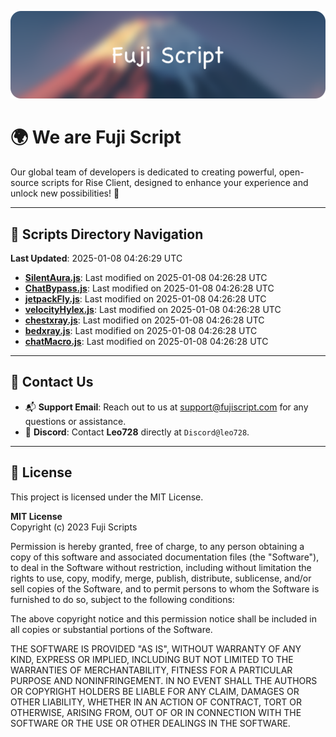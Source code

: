 ![Banner](.github/b.webp)

# 🌍 **We are Fuji Script**

Our global team of developers is dedicated to creating powerful, open-source scripts for Rise Client, designed to enhance your experience and unlock new possibilities! 🌟

---
<!-- SCRIPTS_NAVIGATION_START -->
## 📂 **Scripts Directory Navigation**

**Last Updated**: 2025-01-08 04:26:29 UTC

- **[SilentAura.js](scripts/SilentAura.js)**: Last modified on 2025-01-08 04:26:28 UTC
- **[ChatBypass.js](scripts/ChatBypass.js)**: Last modified on 2025-01-08 04:26:28 UTC
- **[jetpackFly.js](scripts/jetpackFly.js)**: Last modified on 2025-01-08 04:26:28 UTC
- **[velocityHylex.js](scripts/velocityHylex.js)**: Last modified on 2025-01-08 04:26:28 UTC
- **[chestxray.js](scripts/chestxray.js)**: Last modified on 2025-01-08 04:26:28 UTC
- **[bedxray.js](scripts/bedxray.js)**: Last modified on 2025-01-08 04:26:28 UTC
- **[chatMacro.js](scripts/chatMacro.js)**: Last modified on 2025-01-08 04:26:28 UTC

<!-- SCRIPTS_NAVIGATION_END -->

---

## 💬 **Contact Us**  
- 📬 **Support Email**: Reach out to us at [support@fujiscript.com](mailto:support@fujiscript.com) for any questions or assistance.  
- 💬 **Discord**: Contact **Leo728** directly at `Discord@leo728`.

---

## 📜 **License**

This project is licensed under the MIT License.  

**MIT License**  
Copyright (c) 2023 Fuji Scripts  

Permission is hereby granted, free of charge, to any person obtaining a copy of this software and associated documentation files (the "Software"), to deal in the Software without restriction, including without limitation the rights to use, copy, modify, merge, publish, distribute, sublicense, and/or sell copies of the Software, and to permit persons to whom the Software is furnished to do so, subject to the following conditions:  

The above copyright notice and this permission notice shall be included in all copies or substantial portions of the Software.  

THE SOFTWARE IS PROVIDED "AS IS", WITHOUT WARRANTY OF ANY KIND, EXPRESS OR IMPLIED, INCLUDING BUT NOT LIMITED TO THE WARRANTIES OF MERCHANTABILITY, FITNESS FOR A PARTICULAR PURPOSE AND NONINFRINGEMENT. IN NO EVENT SHALL THE AUTHORS OR COPYRIGHT HOLDERS BE LIABLE FOR ANY CLAIM, DAMAGES OR OTHER LIABILITY, WHETHER IN AN ACTION OF CONTRACT, TORT OR OTHERWISE, ARISING FROM, OUT OF OR IN CONNECTION WITH THE SOFTWARE OR THE USE OR OTHER DEALINGS IN THE SOFTWARE.  
